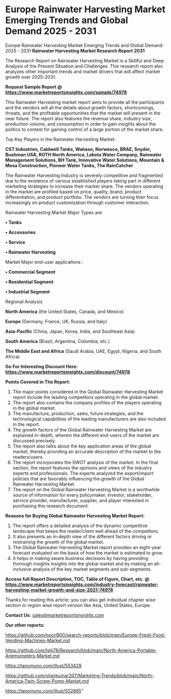 # Europe Rainwater Harvesting Market Emerging Trends and Global Demand 2025 - 2031
 Europe Rainwater Harvesting Market Emerging Trends and Global Demand 2025 - 2031
<strong>Rainwater Harvesting Market Research Report 2031</strong>

The Research Report on Rainwater Harvesting Market is a Skillful and Deep Analysis of the Present Situation and Challenges. This research report also analyzes other important trends and market drivers that will affect market growth over 2025-2031.

<strong>Request Sample Report @ <a href=https://www.marketreportsinsights.com/sample/74978>https://www.marketreportsinsights.com/sample/74978</a></strong>

This Rainwater Harvesting market report aims to provide all the participants and the vendors will all the details about growth factors, shortcomings, threats, and the profitable opportunities that the market will present in the near future. The report also features the revenue share, industry size, production volume, and consumption in order to gain insights about the politics to contest for gaining control of a large portion of the market share.

Top Key Players in the Rainwater Harvesting Market:

<strong>CST Industries, Caldwell Tanks, Wahaso, Norwesco, BRAE, Snyder, Bushman USA, ROTH North America, Lakota Water Company, Rainwater Management Solutions, BH Tank, Innovative Water Solutions, Mountain & Mesa Construction, Pioneer Water Tanks, The RainCatcher</strong>

The Rainwater Harvesting Industry is severely competitive and fragmented due to the existence of various established players taking part in different marketing strategies to increase their market share. The vendors operating in the market are profiled based on price, quality, brand, product differentiation, and product portfolio. The vendors are turning their focus increasingly on product customization through customer interaction.

Rainwater Harvesting Market Major Types are:

<strong>• Tanks

• Accessories

• Service

• Rainwater Harvesting</strong>

Market Major end-user applications :

<strong>• Commercial Segment

• Residential Segment

• Industrial Segment</strong>

Regional Analysis

</u><strong><b>North America</b></strong> (the United States, Canada, and Mexico)

<strong><b>Europe </b></strong>(Germany, France, UK, Russia, and Italy)

<strong><b>Asia-Pacific</b></strong> (China, Japan, Korea, India, and Southeast Asia)

<strong><b>South America</b></strong> (Brazil, Argentina, Colombia, etc.)

<strong><b>The Middle East and Africa</b></strong> (Saudi Arabia, UAE, Egypt, Nigeria, and South Africa)

<strong>Go For Interesting Discount Here: <a href=https://www.marketreportsinsights.com/discount/74978>https://www.marketreportsinsights.com/discount/74978</a></strong>

<strong>Points Covered in The Report:</strong>
<ol>
  <li>The major points considered in the Global Rainwater Harvesting Market report include the leading competitors operating in the global market.</li>
  <li>The report also contains the company profiles of the players operating in the global market.</li>
  <li>The manufacture, production, sales, future strategies, and the technological capabilities of the leading manufacturers are also included in the report.</li>
  <li>The growth factors of the Global Rainwater Harvesting Market are explained in-depth, wherein the different end-users of the market are discussed precisely.</li>
  <li>The report also talks about the key application areas of the global market, thereby providing an accurate description of the market to the readers/users.</li>
  <li>The report incorporates the SWOT analysis of the market. In the final section, the report features the opinions and views of the industry experts and professionals. The experts analyzed the export/import policies that are favorably influencing the growth of the Global Rainwater Harvesting Market.</li>
  <li>The report on the Global Rainwater Harvesting Market is a worthwhile source of information for every policymaker, investor, stakeholder, service provider, manufacturer, supplier, and player interested in purchasing this research document.</li>
</ol>
<strong>Reasons for Buying Global Rainwater Harvesting Market Report:</strong>

<ol>
  <li>The report offers a detailed analysis of the dynamic competitive landscape that keeps the reader/client well ahead of the competitors.</li>
  <li>It also presents an in-depth view of the different factors driving or restraining the growth of the global market.</li>
  <li>The Global Rainwater Harvesting Market report provides an eight-year forecast evaluated on the basis of how the market is estimated to grow.</li>
  <li>It helps in making aware business decisions by having providing thorough insights insights into the global market and by making an all-inclusive analysis of the key market segments and sub-segments.</li>
</ol>
<strong>Access full Report Description, TOC, Table of Figure, Chart, etc. @ <a href=https://www.marketreportsinsights.com/industry-forecast/rainwater-harvesting-market-growth-and-size-2021-74978>https://www.marketreportsinsights.com/industry-forecast/rainwater-harvesting-market-growth-and-size-2021-74978</a></strong>


Thanks for reading this article; you can also get individual chapter wise section or region wise report version like Asia, United States, Europe.

<strong>Contact Us:</strong>
sales@marketreportsinsights.com

<strong>Our other reports:</strong>

<a href=https://github.com/noori900/search-reports/blob/main/Europe-Fresh-Food-Vending-Machines-Market.md>https://github.com/noori900/search-reports/blob/main/Europe-Fresh-Food-Vending-Machines-Market.md</a>

<a href=https://github.com/Ishi78/Research/blob/main/North-America-Portable-Anemometers-Market.md>https://github.com/Ishi78/Research/blob/main/North-America-Portable-Anemometers-Market.md</a>

<a href=https://tanomuno.com/illust/553429>https://tanomuno.com/illust/553429</a>

<a href=https://github.com/vijaykumar207/Marketing-Trends/blob/main/North-America-Twin-Screw-Pump-Market.md>https://github.com/vijaykumar207/Marketing-Trends/blob/main/North-America-Twin-Screw-Pump-Market.md</a>

<a href=https://tanomuno.com/illust/552865>https://tanomuno.com/illust/552865</a>"
